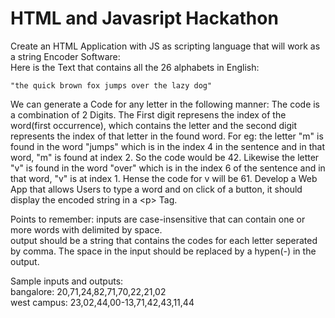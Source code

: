 # HTML and Javasript Hackathon

Create an HTML Application with JS as scripting language that will work as a string Encoder Software: <br/>
Here is the Text that contains all the 26 alphabets in English:
```
"the quick brown fox jumps over the lazy dog"
```
We can generate a Code for any letter in the following manner: 
The code is a combination of 2 Digits. The First digit represens the index of the word(first occurrence), which contains the letter and the second digit represents the index of that letter in the found word.
For eg: the letter "m" is found in the word "jumps" which is in the index 4 in the sentence and in that word, "m" is found at index 2. So the code would be 42. 
Likewise the letter "v" is found in the word "over" which is in the index 6 of the sentence and in that word, "v" is at index 1. Hense the code for v will be 61.
Develop a Web App that allows Users to type a word and on click of a button, it should display the encoded string in a &lt;p&gt; Tag.

Points to remember: 
inputs are case-insensitive that can contain one or more words with delimited by space.  <br/>
output should be a string that contains the codes for each letter seperated by comma. The space in the input should be replaced by a hypen(-) in the output.

Sample inputs and outputs:  <br/>
bangalore: 20,71,24,82,71,70,22,21,02  <br/>
west campus: 23,02,44,00-13,71,42,43,11,44 <br/>
